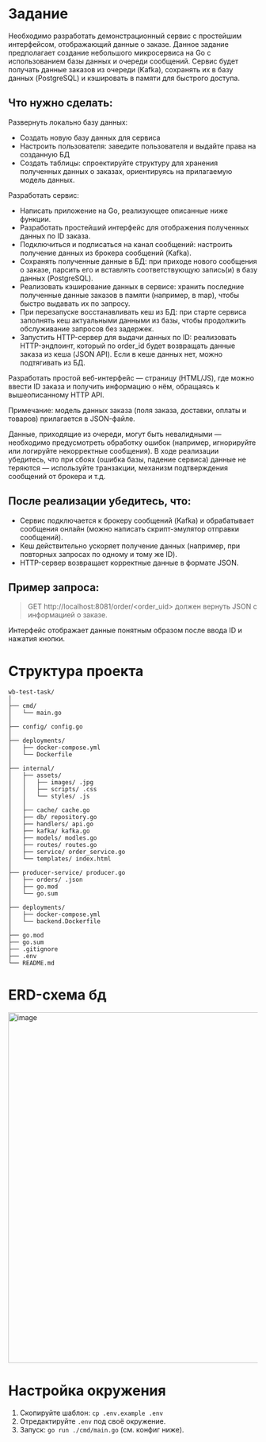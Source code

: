 # Задание
Необходимо разработать демонстрационный сервис с простейшим интерфейсом, отображающий данные о заказе.
Данное задание предполагает создание небольшого микросервиса на Go с использованием базы данных и очереди сообщений. Сервис будет получать данные заказов из очереди (Kafka), сохранять их в базу данных (PostgreSQL) и кэшировать в памяти для быстрого доступа.

## Что нужно сделать:
Развернуть локально базу данных:
- Cоздать новую базу данных для сервиса
- Настроить пользователя: заведите пользователя и выдайте права на созданную БД
- Создать таблицы: спроектируйте структуру для хранения полученных данных о заказах, ориентируясь на прилагаемую модель данных.

Разработать сервис:
- Написать приложение на Go, реализующее описанные ниже функции.
- Разработать простейший интерфейс для отображения полученных данных по ID заказа.
- Подключиться и подписаться на канал сообщений: настроить получение данных из брокера сообщений (Kafka).
- Сохранять полученные данные в БД: при приходе нового сообщения о заказе, парсить его и вставлять соответствующую запись(и) в базу данных (PostgreSQL).
- Реализовать кэширование данных в сервисе: хранить последние полученные данные заказов в памяти (например, в map), чтобы быстро выдавать их по запросу.
- При перезапуске восстанавливать кеш из БД: при старте сервиса заполнять кеш актуальными данными из базы, чтобы продолжить обслуживание запросов без задержек.
- Запустить HTTP-сервер для выдачи данных по ID: реализовать HTTP-эндпоинт, который по order_id будет возвращать данные заказа из кеша (JSON API). Если в кеше данных нет, можно подтягивать из БД.

Разработать простой веб-интерфейс — страницу (HTML/JS), где можно ввести ID заказа и получить информацию о нём, обращаясь к вышеописанному HTTP API.

Примечание: модель данных заказа (поля заказа, доставки, оплаты и товаров) прилагается в JSON-файле.

Данные, приходящие из очереди, могут быть невалидными — необходимо предусмотреть обработку ошибок (например, игнорируйте или логируйте некорректные сообщения). В ходе реализации убедитесь, что при сбоях (ошибка базы, падение сервиса) данные не теряются — используйте транзакции, механизм подтверждения сообщений от брокера и т.д.

## После реализации убедитесь, что:
- Сервис подключается к брокеру сообщений (Kafka) и обрабатывает сообщения онлайн (можно написать скрипт-эмулятор отправки сообщений).
- Кеш действительно ускоряет получение данных (например, при повторных запросах по одному и тому же ID).
- HTTP-сервер возвращает корректные данные в формате JSON.

## Пример запроса:
> GET http://localhost:8081/order/<order_uid> 
должен вернуть JSON с информацией о заказе.

Интерфейс отображает данные понятным образом после ввода ID и нажатия кнопки.

# Структура проекта
```
wb-test-task/
│                      
├── cmd/
│   └── main.go  
│
├── config/ config.go
│
├── deployments/
│   ├── docker-compose.yml
│   └── Dockerfile
│
├── internal/
│   ├── assets/                 
│   │   ├── images/ .jpg                
│   │   ├── scripts/ .css                  
│   │   └── styles/ .js 
│   │                             
│   ├── cache/ cache.go
│   ├── db/ repository.go
│   ├── handlers/ api.go
│   ├── kafka/ kafka.go
│   ├── models/ modles.go
│   ├── routes/ routes.go
│   ├── service/ order_service.go
│   └── templates/ index.html
│  
├── producer-service/ producer.go                  
│   ├── orders/ .json
│   ├── go.mod
│   └── go.sum
│
├── deployments/
│   ├── docker-compose.yml          
│   └── backend.Dockerfile
│
├── go.mod
├── go.sum
├── .gitignore
├── .env
└── README.md
```

# ERD-схема бд
<img width="1035" height="706" alt="image" src="https://github.com/user-attachments/assets/084bb3c0-2ebd-4f6e-a6c2-f526f99f2723" />

# Настройка окружения
1. Скопируйте шаблон: `cp .env.example .env`
2. Отредактируйте `.env` под своё окружение.
3. Запуск: `go run ./cmd/main.go` (см. конфиг ниже).
